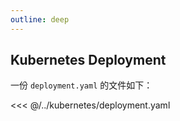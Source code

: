 ```yaml
---
outline: deep
---
```


## Kubernetes Deployment


一份 `deployment.yaml` 的文件如下：

<<< @/../kubernetes/deployment.yaml

